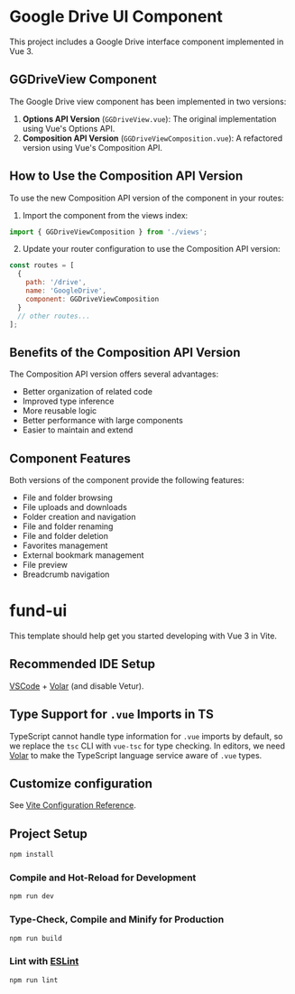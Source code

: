 # Google Drive UI Component

This project includes a Google Drive interface component implemented in Vue 3.

## GGDriveView Component

The Google Drive view component has been implemented in two versions:

1. **Options API Version** (`GGDriveView.vue`): The original implementation using Vue's Options API.
2. **Composition API Version** (`GGDriveViewComposition.vue`): A refactored version using Vue's Composition API.

## How to Use the Composition API Version

To use the new Composition API version of the component in your routes:

1. Import the component from the views index:

```js
import { GGDriveViewComposition } from './views';
```

2. Update your router configuration to use the Composition API version:

```js
const routes = [
  {
    path: '/drive',
    name: 'GoogleDrive',
    component: GGDriveViewComposition
  }
  // other routes...
];
```

## Benefits of the Composition API Version

The Composition API version offers several advantages:

- Better organization of related code
- Improved type inference
- More reusable logic
- Better performance with large components
- Easier to maintain and extend

## Component Features

Both versions of the component provide the following features:

- File and folder browsing
- File uploads and downloads
- Folder creation and navigation
- File and folder renaming
- File and folder deletion
- Favorites management
- External bookmark management
- File preview
- Breadcrumb navigation

# fund-ui

This template should help get you started developing with Vue 3 in Vite.

## Recommended IDE Setup

[VSCode](https://code.visualstudio.com/) + [Volar](https://marketplace.visualstudio.com/items?itemName=Vue.volar) (and disable Vetur).

## Type Support for `.vue` Imports in TS

TypeScript cannot handle type information for `.vue` imports by default, so we replace the `tsc` CLI with `vue-tsc` for type checking. In editors, we need [Volar](https://marketplace.visualstudio.com/items?itemName=Vue.volar) to make the TypeScript language service aware of `.vue` types.

## Customize configuration

See [Vite Configuration Reference](https://vite.dev/config/).

## Project Setup

```sh
npm install
```

### Compile and Hot-Reload for Development

```sh
npm run dev
```

### Type-Check, Compile and Minify for Production

```sh
npm run build
```

### Lint with [ESLint](https://eslint.org/)

```sh
npm run lint
```
